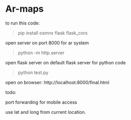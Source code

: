 # Ar-maps

to run this code:


> pip install osmnx flask flask_cors

open server on port 8000 for ar system
> python -m http.server

open flask server on default flask server for python code
> python test.py

open on browser: 
http://localhost:8000/final.html

todo:

port forwarding for mobile access

use lat and long from current location.
